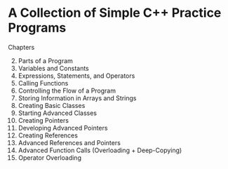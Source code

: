 # A Collection of Simple C++ Practice Programs


Chapters

2. Parts of a Program
3. Variables and Constants
4. Expressions, Statements, and Operators
5. Calling Functions
6. Controlling the Flow of a Program
7. Storing Information in Arrays and Strings
8. Creating Basic Classes
9. Starting Advanced Classes
10. Creating Pointers
11. Developing Advanced Pointers
12. Creating References
13. Advanced References and Pointers
14. Advanced Function Calls (Overloading + Deep-Copying)
15. Operator Overloading